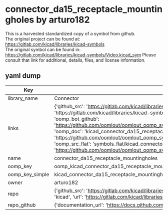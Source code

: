 # connector_da15_receptacle_mountingholes by arturo182  
This is a harvested standardized copy of a symbol from github.  
The original project can be found at:  
https://gitlab.com/kicad/libraries/kicad-symbols  
The original symbol can be found in:
https://gitlab.com/kicad/libraries/kicad-symbols/Video.kicad_sym
Please consult that link for additional, details, files, and license information.  
## yaml dump  
| Key | Value |  
| --- | --- |  
| library_name | Connector |  
| links | {'github_src': 'https://gitlab.com/kicad/libraries/kicad-symbols/Video.kicad_sym', 'github_src_repo': 'https://gitlab.com/kicad/libraries/kicad-symbols', 'oomp_bot': 'kicad_connector_da15_receptacle_mountingholes/working', 'oomp_bot_github': 'https://github.com/oomlout/oomlout_oomp_symbol_bot/tree/main/kicad_connector_da15_receptacle_mountingholes/working', 'oomp_doc': 'kicad_connector_da15_receptacle_mountingholes/working', 'oomp_doc_github': 'https://github.com/oomlout/oomlout_oomp_symbol_doc/tree/main/kicad_connector_da15_receptacle_mountingholes/working', 'oomp_src_flat': 'symbols_flat/kicad_connector_da15_receptacle_mountingholes/working', 'oomp_src_flat_github': 'https://github.com/oomlout/oomlout_oomp_symbol_src/tree/main/kicad_connector_da15_receptacle_mountingholes/working'} |  
| name | connector_da15_receptacle_mountingholes |  
| oomp_key | oomp_kicad_connector_da15_receptacle_mountingholes |  
| oomp_key_simple | kicad_connector_da15_receptacle_mountingholes |  
| owner | arturo182 |  
| repo | {'github_src': 'https://gitlab.com/kicad/libraries/kicad-symbols/Video.kicad_sym', 'name': 'libraries/kicad-symbols', 'owner': 'kicad', 'url': 'https://gitlab.com/kicad/libraries/kicad-symbols'} |  
| repo_github | {'documentation_url': 'https://docs.github.com/rest/repos/repos#get-a-repository', 'message': 'Not Found'} |  


